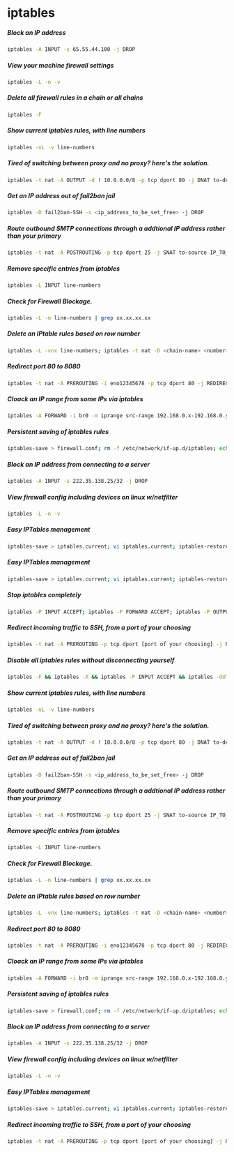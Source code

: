 # iptables 

##### Block an IP address
```sh
iptables -A INPUT -s 65.55.44.100 -j DROP
```

##### View your machine firewall settings
```sh
iptables -L -n -v
```

##### Delete all firewall rules in a chain or all chains
```sh
iptables -F
```

##### Show current iptables rules, with line numbers
```sh
iptables -nL -v line-numbers
```

##### Tired of switching between proxy and no proxy? here's the solution.
```sh
iptables -t nat -A OUTPUT -d ! 10.0.0.0/8 -p tcp dport 80 -j DNAT to-destination 10.1.1.123:3128
```

##### Get an IP address out of fail2ban jail
```sh
iptables -D fail2ban-SSH -s <ip_address_to_be_set_free> -j DROP
```

##### Route outbound SMTP connections through a addtional IP address rather than your primary
```sh
iptables -t nat -A POSTROUTING -p tcp dport 25 -j SNAT to-source IP_TO_ROUTE_THROUGH
```

##### Remove specific entries from iptables
```sh
iptables -L INPUT line-numbers
```

##### Check for Firewall Blockage.
```sh
iptables -L -n line-numbers | grep xx.xx.xx.xx
```

##### Delete an IPtable rules based on row number
```sh
iptables -L -vnx line-numbers; iptables -t nat -D <chain-name> <number>
```

##### Redirect port 80 to 8080
```sh
iptables -t nat -A PREROUTING -i eno12345678 -p tcp dport 80 -j REDIRECT to-port 8080
```

##### Cloack an IP range from some IPs via iptables
```sh
iptables -A FORWARD -i br0 -m iprange src-range 192.168.0.x-192.168.0.y -m iprange dst-range 192.168.0.w-192.168.0.z  -j DROP
```

##### Persistent saving of iptables rules
```sh
iptables-save > firewall.conf; rm -f /etc/network/if-up.d/iptables; echo '#!/bin/sh' > /etc/network/if-up.d/iptables; echo "iptables-restore < firewall.conf" >> /etc/network/if-up.d/iptables; chmod +x /etc/network/if-up.d/iptables
```

##### Block an IP address from connecting to a server
```sh
iptables -A INPUT -s 222.35.138.25/32 -j DROP
```

##### View firewall config including devices on linux w/netfilter
```sh
iptables -L -n -v
```

##### Easy IPTables management
```sh
iptables-save > iptables.current; vi iptables.current; iptables-restore iptables.current; service iptables save
```

##### Easy IPTables management
```sh
iptables-save > iptables.current; vi iptables.current; iptables-restore iptables.current; service iptables save
```

##### Stop iptables completely
```sh
iptables -P INPUT ACCEPT; iptables -P FORWARD ACCEPT; iptables -P OUTPUT ACCEPT; for table in `cat /proc/net/ip_tables_names`; do iptables -t $table -F; iptables -t $table -Z; iptables -t $table -X; done
```

##### Redirect incoming traffic to SSH, from a port of your choosing
```sh
iptables -t nat -A PREROUTING -p tcp dport [port of your choosing] -j REDIRECT to-ports 22
```

##### Disable all iptables rules without disconnecting yourself
```sh
iptables -F && iptables -X && iptables -P INPUT ACCEPT && iptables -OUTPUT ACCEPT
```

##### Show current iptables rules, with line numbers
```sh
iptables -nL -v line-numbers
```

##### Tired of switching between proxy and no proxy? here's the solution.
```sh
iptables -t nat -A OUTPUT -d ! 10.0.0.0/8 -p tcp dport 80 -j DNAT to-destination 10.1.1.123:3128
```

##### Get an IP address out of fail2ban jail
```sh
iptables -D fail2ban-SSH -s <ip_address_to_be_set_free> -j DROP
```

##### Route outbound SMTP connections through a addtional IP address rather than your primary
```sh
iptables -t nat -A POSTROUTING -p tcp dport 25 -j SNAT to-source IP_TO_ROUTE_THROUGH
```

##### Remove specific entries from iptables
```sh
iptables -L INPUT line-numbers
```

##### Check for Firewall Blockage.
```sh
iptables -L -n line-numbers | grep xx.xx.xx.xx
```

##### Delete an IPtable rules based on row number
```sh
iptables -L -vnx line-numbers; iptables -t nat -D <chain-name> <number>
```

##### Redirect port 80 to 8080
```sh
iptables -t nat -A PREROUTING -i eno12345678 -p tcp dport 80 -j REDIRECT to-port 8080
```

##### Cloack an IP range from some IPs via iptables
```sh
iptables -A FORWARD -i br0 -m iprange src-range 192.168.0.x-192.168.0.y -m iprange dst-range 192.168.0.w-192.168.0.z  -j DROP
```

##### Persistent saving of iptables rules
```sh
iptables-save > firewall.conf; rm -f /etc/network/if-up.d/iptables; echo '#!/bin/sh' > /etc/network/if-up.d/iptables; echo "iptables-restore < firewall.conf" >> /etc/network/if-up.d/iptables; chmod +x /etc/network/if-up.d/iptables
```

##### Block an IP address from connecting to a server
```sh
iptables -A INPUT -s 222.35.138.25/32 -j DROP
```

##### View firewall config including devices on linux w/netfilter
```sh
iptables -L -n -v
```

##### Easy IPTables management
```sh
iptables-save > iptables.current; vi iptables.current; iptables-restore iptables.current; service iptables save
```

##### Redirect incoming traffic to SSH, from a port of your choosing
```sh
iptables -t nat -A PREROUTING -p tcp dport [port of your choosing] -j REDIRECT to-ports 22
```
